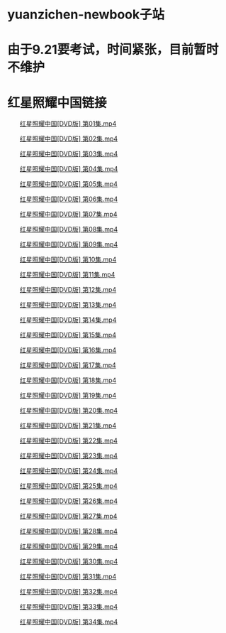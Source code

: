 # yuanzichen-newbook子站
# 由于9.21要考试，时间紧张，目前暂时不维护
# 红星照耀中国链接
&emsp;&emsp;[红星照耀中国[DVD版] 第01集.mp4](https://easylink.cc/tlagux)

&emsp;&emsp;[红星照耀中国[DVD版] 第02集.mp4](https://easylink.cc/w2etdj)

&emsp;&emsp;[红星照耀中国[DVD版] 第03集.mp4](https://easylink.cc/e8lyre)

&emsp;&emsp;[红星照耀中国[DVD版] 第04集.mp4](https://easylink.cc/zl3rq1)

&emsp;&emsp;[红星照耀中国[DVD版] 第05集.mp4](https://easylink.cc/sg0pav)

&emsp;&emsp;[红星照耀中国[DVD版] 第06集.mp4](https://easylink.cc/eqgt2m)

&emsp;&emsp;[红星照耀中国[DVD版] 第07集.mp4](https://easylink.cc/i5u3k3)

&emsp;&emsp;[红星照耀中国[DVD版] 第08集.mp4](https://easylink.cc/uyohef)

&emsp;&emsp;[红星照耀中国[DVD版] 第09集.mp4](https://easylink.cc/t0ih3x)

&emsp;&emsp;[红星照耀中国[DVD版] 第10集.mp4](https://easylink.cc/puhput)

&emsp;&emsp;[红星照耀中国[DVD版] 第11集.mp4](https://easylink.cc/1a9qx8)

&emsp;&emsp;[红星照耀中国[DVD版] 第12集.mp4](https://easylink.cc/k8vu2h)

&emsp;&emsp;[红星照耀中国[DVD版] 第13集.mp4](https://easylink.cc/vq9syz)

&emsp;&emsp;[红星照耀中国[DVD版] 第14集.mp4](https://easylink.cc/gb3xf0)

&emsp;&emsp;[红星照耀中国[DVD版] 第15集.mp4](https://easylink.cc/pki7yk)

&emsp;&emsp;[红星照耀中国[DVD版] 第16集.mp4](https://easylink.cc/ju7imy)

&emsp;&emsp;[红星照耀中国[DVD版] 第17集.mp4](https://easylink.cc/ovz9s9)

&emsp;&emsp;[红星照耀中国[DVD版] 第18集.mp4](https://easylink.cc/2dysp0)

&emsp;&emsp;[红星照耀中国[DVD版] 第19集.mp4](https://easylink.cc/vsdblx)

&emsp;&emsp;[红星照耀中国[DVD版] 第20集.mp4](https://easylink.cc/pr2hks)

&emsp;&emsp;[红星照耀中国[DVD版] 第21集.mp4](https://easylink.cc/3yx3ke)

&emsp;&emsp;[红星照耀中国[DVD版] 第22集.mp4](https://easylink.cc/agrgat)

&emsp;&emsp;[红星照耀中国[DVD版] 第23集.mp4](https://easylink.cc/4hzo8s)

&emsp;&emsp;[红星照耀中国[DVD版] 第24集.mp4](https://easylink.cc/l21q7k)

&emsp;&emsp;[红星照耀中国[DVD版] 第25集.mp4](https://easylink.cc/c18rgi)

&emsp;&emsp;[红星照耀中国[DVD版] 第26集.mp4](https://easylink.cc/iz82cc)

&emsp;&emsp;[红星照耀中国[DVD版] 第27集.mp4](https://easylink.cc/530xq6)

&emsp;&emsp;[红星照耀中国[DVD版] 第28集.mp4](https://easylink.cc/vksiby)

&emsp;&emsp;[红星照耀中国[DVD版] 第29集.mp4](https://easylink.cc/onqbwm)

&emsp;&emsp;[红星照耀中国[DVD版] 第30集.mp4](https://easylink.cc/5yueiu)

&emsp;&emsp;[红星照耀中国[DVD版] 第31集.mp4](https://easylink.cc/5f0az6)

&emsp;&emsp;[红星照耀中国[DVD版] 第32集.mp4](https://easylink.cc/xi1g2v)

&emsp;&emsp;[红星照耀中国[DVD版] 第33集.mp4](https://easylink.cc/63lirq)

&emsp;&emsp;[红星照耀中国[DVD版] 第34集.mp4](https://easylink.cc/7w7xnf)
